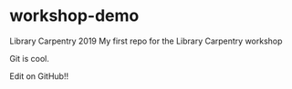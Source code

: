# workshop-demo
 Library Carpentry 2019
My first repo for the Library Carpentry workshop

Git is cool. 

Edit on GitHub!!
